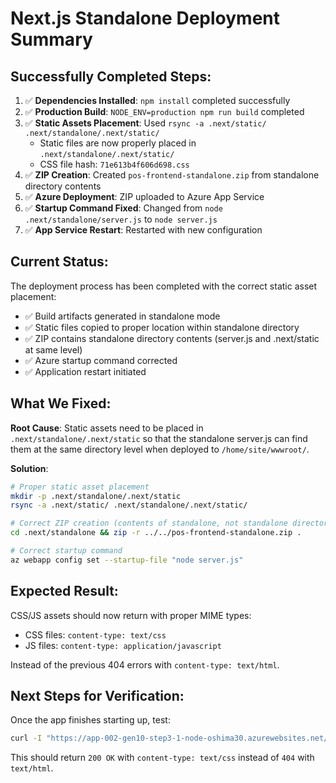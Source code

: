 # Next.js Standalone Deployment Summary

## Successfully Completed Steps:

1. ✅ **Dependencies Installed**: `npm install` completed successfully
2. ✅ **Production Build**: `NODE_ENV=production npm run build` completed
3. ✅ **Static Assets Placement**: Used `rsync -a .next/static/ .next/standalone/.next/static/`
   - Static files are now properly placed in `.next/standalone/.next/static/`
   - CSS file hash: `71e613b4f606d698.css`
4. ✅ **ZIP Creation**: Created `pos-frontend-standalone.zip` from standalone directory contents
5. ✅ **Azure Deployment**: ZIP uploaded to Azure App Service
6. ✅ **Startup Command Fixed**: Changed from `node .next/standalone/server.js` to `node server.js`
7. ✅ **App Service Restart**: Restarted with new configuration

## Current Status:

The deployment process has been completed with the correct static asset placement:
- ✅ Build artifacts generated in standalone mode
- ✅ Static files copied to proper location within standalone directory
- ✅ ZIP contains standalone directory contents (server.js and .next/static at same level)
- ✅ Azure startup command corrected
- ✅ Application restart initiated

## What We Fixed:

**Root Cause**: Static assets need to be placed in `.next/standalone/.next/static` so that the standalone server.js can find them at the same directory level when deployed to `/home/site/wwwroot/`.

**Solution**:
```bash
# Proper static asset placement
mkdir -p .next/standalone/.next/static
rsync -a .next/static/ .next/standalone/.next/static/

# Correct ZIP creation (contents of standalone, not standalone directory itself)
cd .next/standalone && zip -r ../../pos-frontend-standalone.zip .

# Correct startup command
az webapp config set --startup-file "node server.js"
```

## Expected Result:

CSS/JS assets should now return with proper MIME types:
- CSS files: `content-type: text/css`
- JS files: `content-type: application/javascript`

Instead of the previous 404 errors with `content-type: text/html`.

## Next Steps for Verification:

Once the app finishes starting up, test:
```bash
curl -I "https://app-002-gen10-step3-1-node-oshima30.azurewebsites.net/_next/static/css/71e613b4f606d698.css"
```

This should return `200 OK` with `content-type: text/css` instead of `404` with `text/html`.
